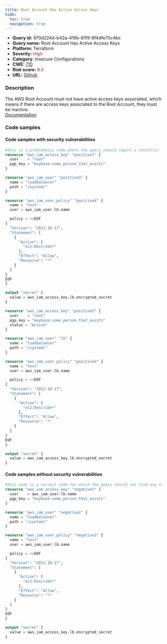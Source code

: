 ```yaml
---
title: Root Account Has Active Access Keys
hide:
  toc: true
  navigation: true
---
```


<style>
  .highlight .hll {
    background-color: #ff171742;
  }
  .md-content {
    max-width: 1100px;
    margin: 0 auto;
  }
</style>

-   **Query id:** 970d224d-b42a-416b-81f9-8f4dfe70c4bc
-   **Query name:** Root Account Has Active Access Keys
-   **Platform:** Terraform
-   **Severity:** <span style="color:#bb2124">High</span>
-   **Category:** Insecure Configurations
-   **CWE:** <a href="https://cwe.mitre.org/data/definitions/710.html" onclick="newWindowOpenerSafe(event, 'https://cwe.mitre.org/data/definitions/710.html')">710</a>
-   **Risk score:** <span style="color:#bb2124">8.0</span>
-   **URL:** [Github](https://github.com/Checkmarx/kics/tree/master/assets/queries/terraform/aws/root_account_has_active_access_keys)

### Description
The AWS Root Account must not have active access keys associated, which means if there are access keys associated to the Root Account, they must be inactive.<br>
[Documentation](https://registry.terraform.io/providers/hashicorp/aws/latest/docs/resources/iam_access_key)

### Code samples
#### Code samples with security vulnerabilities
```tf title="Positive test num. 1 - tf file" hl_lines="2"
#this is a problematic code where the query should report a result(s)
resource "aws_iam_access_key" "positive1" {
  user    = "root"
  pgp_key = "keybase:some_person_that_exists"
}

resource "aws_iam_user" "positive3" {
  name = "loadbalancer"
  path = "/system/"
}

resource "aws_iam_user_policy" "positive4" {
  name = "test"
  user = aws_iam_user.lb.name

  policy = <<EOF
{
  "Version": "2012-10-17",
  "Statement": [
    {
      "Action": [
        "ec2:Describe*"
      ],
      "Effect": "Allow",
      "Resource": "*"
    }
  ]
}
EOF
}

output "secret" {
  value = aws_iam_access_key.lb.encrypted_secret
}

```
```tf title="Positive test num. 2 - tf file" hl_lines="4"
resource "aws_iam_access_key" "positive2" {
  user    = "root"
  pgp_key = "keybase:some_person_that_exists"
  status = "Active"
}

resource "aws_iam_user" "lb" {
  name = "loadbalancer"
  path = "/system/"
}

resource "aws_iam_user_policy" "positive5" {
  name = "test"
  user = aws_iam_user.lb.name

  policy = <<EOF
{
  "Version": "2012-10-17",
  "Statement": [
    {
      "Action": [
        "ec2:Describe*"
      ],
      "Effect": "Allow",
      "Resource": "*"
    }
  ]
}
EOF
}

output "secret" {
  value = aws_iam_access_key.lb.encrypted_secret
}

```


#### Code samples without security vulnerabilities
```tf title="Negative test num. 1 - tf file"
#this code is a correct code for which the query should not find any result
resource "aws_iam_access_key" "negative1" {
  user    = aws_iam_user.lb.name
  pgp_key = "keybase:some_person_that_exists"
}

resource "aws_iam_user" "negative2" {
  name = "loadbalancer"
  path = "/system/"
}

resource "aws_iam_user_policy" "negative3" {
  name = "test"
  user = aws_iam_user.lb.name

  policy = <<EOF
{
  "Version": "2012-10-17",
  "Statement": [
    {
      "Action": [
        "ec2:Describe*"
      ],
      "Effect": "Allow",
      "Resource": "*"
    }
  ]
}
EOF
}

output "secret" {
  value = aws_iam_access_key.lb.encrypted_secret
}

```

